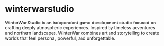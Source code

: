 # winterwarstudio
WinterWar Studio is an independent game development studio focused on crafting deeply atmospheric experiences. Inspired by timeless adventures and northern landscapes, WinterWar combines art and storytelling to create worlds that feel personal, powerful, and unforgettable.
